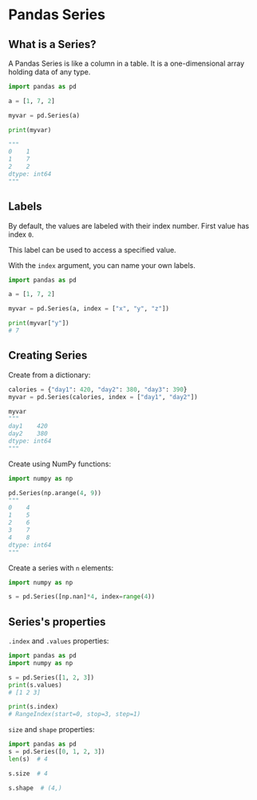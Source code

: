 # Pandas Series

## What is a Series?

A Pandas Series is like a column in a table. It is a one-dimensional array holding data of any type.

```python
import pandas as pd

a = [1, 7, 2]

myvar = pd.Series(a)

print(myvar)

"""
0    1
1    7
2    2
dtype: int64
"""
```


## Labels

By default, the values are labeled with their index number. First value has index `0`.

This label can be used to access a specified value.

With the `index` argument, you can name your own labels.

```python
import pandas as pd

a = [1, 7, 2]

myvar = pd.Series(a, index = ["x", "y", "z"])

print(myvar["y"])
# 7
```


## Creating Series

Create from a dictionary:
```python
calories = {"day1": 420, "day2": 380, "day3": 390}
myvar = pd.Series(calories, index = ["day1", "day2"])

myvar
"""
day1    420
day2    380
dtype: int64
"""
```

Create using NumPy functions:
```python
import numpy as np

pd.Series(np.arange(4, 9))
"""
0    4
1    5
2    6
3    7
4    8
dtype: int64
"""
```

Create a series with `n` elements:
```py
import numpy as np

s = pd.Series([np.nan]*4, index=range(4))
```

## Series's properties

`.index` and `.values` properties:
```python
import pandas as pd
import numpy as np

s = pd.Series([1, 2, 3])
print(s.values)
# [1 2 3]

print(s.index)
# RangeIndex(start=0, stop=3, step=1)
```


`size` and `shape` properties:
```python
import pandas as pd
s = pd.Series([0, 1, 2, 3])
len(s)  # 4

s.size  # 4

s.shape  # (4,)
```
